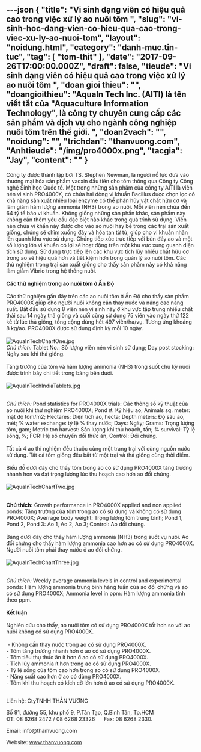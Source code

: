 ---json
{
    "title": "Vi sinh  dạng viên có hiệu quả cao trong việc xử lý ao nuôi tôm ",
    "slug": "vi-sinh-hoc-dang-vien-co-hieu-qua-cao-trong-viec-xu-ly-ao-nuoi-tom",
    "layout": "noidung.html",
    "category": "danh-muc.tin-tuc",
    "tag": [
        "tom-thit"
    ],
    "date": "2017-09-26T17:00:00.000Z",
    "draft": false,
    "tieude": "Vi sinh dạng viên có hiệu quả cao trong việc xử lý ao nuôi tôm ",
    "doan gioi thieu": "",
    "doangioithieu": "AquaIn Tech Inc. (AITI) là tên viết tắt của \"Aquaculture Information Technology\", là công ty chuyên cung cấp các sản phẩm và dịch vụ cho ngành công nghiệp nuôi tôm trên thế giới. ",
    "doan2vach": "",
    "noidung": "",
    "trichdan": "thanvuong.com",
    "Anhtieude": "/img/pro4000x.png",
    "tacgia": "Jay",
    "__content__": ""
}
---
<p><span style="font-size:14px">C&ocirc;ng ty được th&agrave;nh lập bởi TS. Stephen Newman, l&agrave; người nổ lực đưa v&agrave;o thương mại h&oacute;a sản phẩm vacxin đầu ti&ecirc;n cho t&ocirc;m th&ocirc;ng qua C&ocirc;ng ty C&ocirc;ng nghệ Sinh học Quốc tế. Một trong những sản phẩm của c&ocirc;ng ty AITI l&agrave; vi&ecirc;n n&eacute;n vi sinh PRO4000X, c&oacute; chứa hai d&ograve;ng vi khuẩn Bacillus được chọn lọc c&oacute; khả năng sản xuất nhiều loại enzyme c&oacute; thể ph&acirc;n hủy vật chất hữu cơ v&agrave; l&agrave;m giảm h&agrave;m lượng ammonia (NH3) trong ao nu&ocirc;i. Mỗi vi&ecirc;n n&eacute;n chứa đến 64 tỷ tế b&agrave;o vi khuẩn. Kh&ocirc;ng giống những sản phẩn kh&aacute;c, sản phẩm n&agrave;y kh&ocirc;ng cần th&ecirc;m y&ecirc;u cầu đặc biệt n&agrave;o kh&aacute;c trong qu&aacute; tr&igrave;nh sử dụng. Vi&ecirc;n n&eacute;n chứa vi khẩn n&agrave;y được cho v&agrave;o ao nu&ocirc;i hay bể trong c&aacute;c trại sản xuất giống, ch&uacute;ng sẽ ch&igrave;m xuống đ&aacute;y v&agrave; h&ograve;a tan từ từ, gi&uacute;p cho vi khuẩn nh&acirc;n l&ecirc;n quanh khu vực sử dụng. Ch&uacute;ng tiếp x&uacute;c trực tiếp với b&ugrave;n đ&aacute;y ao v&agrave; một số lượng lớn vi khuẩn c&oacute; lợi sẽ hoạt động tr&ecirc;n một khu vực xung quanh diện t&iacute;ch sử dụng. Sử dụng trực tiếp l&ecirc;n c&aacute;c khu vực t&iacute;ch lũy nhiều chất hữu cơ trong ao sẽ hiệu quả hơn v&agrave; tiết kiệm hơn trong quản l&yacute; ao nu&ocirc;i t&ocirc;m. C&aacute;c thử nghiệm trong trại sản xuất giống cho thấy sản phẩm n&agrave;y c&oacute; khả năng l&agrave;m giảm Vibrio trong hệ thống nu&ocirc;i.&nbsp;<br />
<br />
<strong>C&aacute;c thử nghiệm trong ao nu&ocirc;i t&ocirc;m ở Ấn Độ</strong><br />
<br />
C&aacute;c thử nghiệm gần đ&acirc;y tr&ecirc;n c&aacute;c ao nu&ocirc;i t&ocirc;m ở Ấn Độ cho thấy sản phẩm PRO4000X gi&uacute;p cho người nu&ocirc;i kh&ocirc;ng cần thay nước v&agrave; n&acirc;ng cao năng suất. Bắt đầu sử dụng 8 vi&ecirc;n n&eacute;n vi sinh n&agrave;y ở khu vực tập trung nhiều chất thải sau 14 ng&agrave;y thả giống v&agrave; cuối c&ugrave;ng sử dụng 75 vi&ecirc;n v&agrave;o ng&agrave;y thứ 122 kể từ l&uacute;c thả giống, tổng cộng d&ugrave;ng hết 497 vi&ecirc;n/ha/vụ. Tương ứng khoảng 8 kg/ao. PRO4000X được sử dụng định kỳ mỗi 10 ng&agrave;y.<br />
<br />
<img alt="AquaInTechChartOne.jpg" src="http://www.shrimpnews.com/Graphics/United%20States/WashingtonState/AquaInTechChartOne.jpg" /><br />
<em>Ch&uacute; th&iacute;ch:</em>&nbsp;Tablet No.: Số lượng vi&ecirc;n n&eacute;n vi sinh sử dụng; Day post stocking: Ng&agrave;y sau khi thả giống.<br />
<br />
Tăng trưởng của t&ocirc;m v&agrave; h&agrave;m lượng ammonia (NH3) trong suốt chu kỳ nu&ocirc;i được tr&igrave;nh b&agrave;y chi tiết trong bảng b&ecirc;n dưới.<br />
<br />
<img alt="AquaInTechIndiaTablets.jpg" src="http://www.shrimpnews.com/Graphics/United%20States/WashingtonState/AquaInTechIndiaTablets.jpg" /></span></p>

<p><br />
<span style="font-size:14px"><em>Ch&uacute; th&iacute;ch:</em>&nbsp;Pond statistics for PRO4000X trials: C&aacute;c th&ocirc;ng số kỹ thuật của ao nu&ocirc;i khi thử nghiệm PRO4000X; Pond #: K&yacute; hiệu ao; Animals sq. meter: mật độ t&ocirc;m/m2; Hectares: Diện t&iacute;ch ao, hecta; Depth meters: Độ s&acirc;u ao, m&eacute;t; % water exchange: tỷ lệ % thay nước; Days: Ng&agrave;y; Grams: Trọng lượng t&ocirc;m, gam; Metric ton harvest: Sản lượng khi thu hoạch, tấn; % survival: Tỷ lệ sống, %; FCR: Hệ số chuyển đổi thức ăn, Control: Đối chứng.<br />
<br />
Tất cả 4 ao th&iacute; nghiệm đều thuộc c&ugrave;ng một trang trại với c&ugrave;ng nguồn nước sử dụng. Tất cả t&ocirc;m giống đều bắt từ một trại v&agrave; thả giống c&ugrave;ng thời điểm.&nbsp;<br />
<br />
Biểu đồ dưới đ&acirc;y cho thấy t&ocirc;m trong ao c&oacute; sử dụng PRO4000X tăng trưởng nhanh hơn v&agrave; đạt trọng lượng l&uacute;c thu hoạch cao hơn ao đối chứng.<br />
<br />
<img alt="AquaInTechChartTwo.jpg" src="http://www.shrimpnews.com/Graphics/United%20States/WashingtonState/AquaInTechChartTwo.jpg" /></span></p>

<p><br />
<span style="font-size:14px"><strong>Ch&uacute; th&iacute;ch:</strong>&nbsp;Growth performance in PRO4000X applied and non applied ponds: Tăng trưởng của t&ocirc;m trong ao c&oacute; sử dụng v&agrave; kh&ocirc;ng c&oacute; sử dụng PRO4000X; Averrage body weight: Trọng lượng t&ocirc;m trung b&igrave;nh; Pond 1, Pond 2, Pond 3: Ao 1, Ao 2, Ao 3; Control: Ao đối chứng. &nbsp;<br />
<br />
Bảng dưới đ&acirc;y cho thấy h&agrave;m lượng ammonia (NH3) trong suốt vụ nu&ocirc;i. Ao đối chứng cho thấy h&agrave;m lượng ammonia cao hơn ao c&oacute; sử dụng PRO4000X. Người nu&ocirc;i t&ocirc;m phải thay nước ở ao đối chứng.&nbsp;<br />
<br />
<img alt="AquaInTechChartThree.jpg" src="http://www.shrimpnews.com/Graphics/United%20States/WashingtonState/AquaInTechChartThree.jpg" /></span></p>

<p><br />
<span style="font-size:14px"><em>Ch&uacute; th&iacute;ch:&nbsp;</em>Weekly average ammonia levels in control and experimental ponds: H&agrave;m lượng ammonia trung b&igrave;nh h&agrave;ng tuần của ao đối chứng v&agrave; ao c&oacute; sử dụng PRO4000X; Ammonia level in ppm: H&agrave;m lượng ammonia t&iacute;nh theo ppm.&nbsp;<br />
<br />
<strong>Kết luận</strong><br />
<br />
Nghi&ecirc;n cứu cho thấy, ao nu&ocirc;i t&ocirc;m c&oacute; sử dụng PRO4000X tốt hơn so với ao nu&ocirc;i kh&ocirc;ng c&oacute; sử dụng PRO4000X.&nbsp;<br />
<br />
&nbsp;- Kh&ocirc;ng cần thay nước trong ao c&oacute; sử dụng PRO4000X.<br />
- T&ocirc;m tăng trưởng nhanh hơn ở ao c&oacute; sử dụng PRO4000X.&nbsp;<br />
- T&ocirc;m ti&ecirc;u thụ thức ăn &iacute;t hơn ở ao c&oacute; sử dụng PRO4000X.<br />
- T&iacute;ch lũy ammonia &iacute;t hơn trong ao c&oacute; sử dụng PRO4000X.<br />
- Tỷ lệ sống của t&ocirc;m cao hơn trong ao c&oacute; sử dụng PRO4000X.<br />
- Năng suất cao hơn ở ao c&oacute; d&ugrave;ng PRO4000X.&nbsp;<br />
- T&ocirc;m khi thu hoạch c&oacute; k&iacute;ch cỡ lớn hơn ở ao c&oacute; sử dụng PRO4000X.</span><br />
&nbsp;</p>

<p>Li&ecirc;n hệ: CtyTNHH THẦN VƯƠNG</p>

<p>Số 91, đường 55, khu phố 9, P.T&acirc;n Tạo, Q.B&igrave;nh T&acirc;n, Tp.HCM&nbsp;<br />
ĐT: 08 6268 2472 / 08 6268 23326 &nbsp;&nbsp;&nbsp;&nbsp; Fax: 08 6268 2330<span style="font-size:14px">.&nbsp;</span></p>

<p>Email:&nbsp;info@thamvuong.com</p>

<p>Website:&nbsp;<a href="http://www.thanvuong.com/">www.thanvuong.com</a></p>
